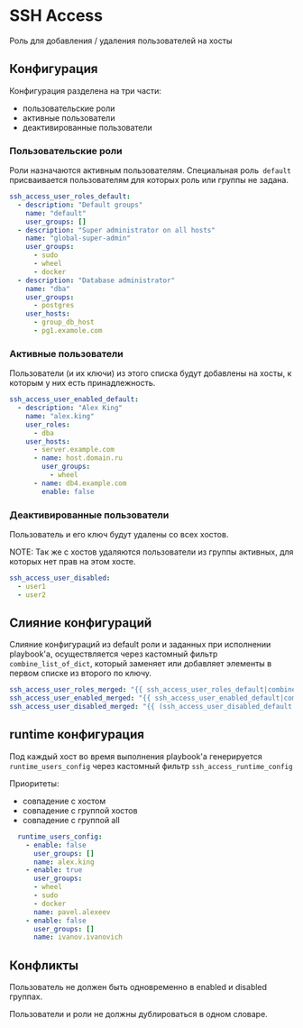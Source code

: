 # SSH Access
Роль для добавления / удаления пользователей на хосты

## Конфигурация
Конфигурация разделена на три части:
- пользовательские роли
- активные пользователи
- деактивированные пользователи

### Пользовательские роли
Роли назначаются активным пользователям.
Специальная роль` default` присваивается пользователям для которых роль или группы не задана.
```yaml
ssh_access_user_roles_default:
  - description: "Default groups"
    name: "default"
    user_groups: []
  - description: "Super administrator on all hosts"
    name: "global-super-admin"
    user_groups:
      - sudo
      - wheel
      - docker
  - description: "Database administrator"
    name: "dba"
    user_groups:
      - postgres
    user_hosts:
      - group_db_host
      - pg1.examole.com
```

### Активные пользователи
Пользователи (и их ключи) из этого списка будут добавлены на хосты, к которым у них есть принадлежность.
```yaml
ssh_access_user_enabled_default:
  - description: "Alex King"
    name: "alex.king"
    user_roles:
      - dba
    user_hosts:
      - server.example.com
      - name: host.domain.ru
        user_groups:
          - wheel
      - name: db4.example.com
        enable: false
```

### Деактивированные пользователи
Пользователь и его ключ будут удалены со всех хостов.

NOTE: Так же с хостов удаляются пользователи из группы активных, для которых нет прав на этом хосте.
```yaml
ssh_access_user_disabled:
  - user1
  - user2
```

## Слияние конфигураций
Слияние конфигураций из default роли и заданных при исполнении playbook'a, осуществляется через кастомный фильтр `combine_list_of_dict`, который заменяет или добавляет элементы в первом списке из второго по ключу.
```yaml
ssh_access_user_roles_merged: "{{ ssh_access_user_roles_default|combine_list_of_dict(ssh_access_user_roles, 'name') }}"
ssh_access_user_enabled_merged: "{{ ssh_access_user_enabled_default|combine_list_of_dict(ssh_access_user_enabled, 'name') }}"
ssh_access_user_disabled_merged: "{{ (ssh_access_user_disabled_default + ssh_access_user_disabled) | unique }}"
```

## runtime конфигурация
Под каждый хост во время выполнения playbook'a генерируется `runtime_users_config` через кастомный фильтр `ssh_access_runtime_config`

Приоритеты:
- совпадение с хостом
- совпадение с группой хостов
- совпадение с группой all

```yaml
  runtime_users_config:
    - enable: false
      user_groups: []
      name: alex.king
    - enable: true
      user_groups:
      - wheel
      - sudo
      - docker
      name: pavel.alexeev
    - enable: false
      user_groups: []
      name: ivanov.ivanovich
```

## Конфликты
Пользователь не должен быть одновременно в enabled и disabled группах.

Пользователи и роли не должны дублироваться в одном словаре.
